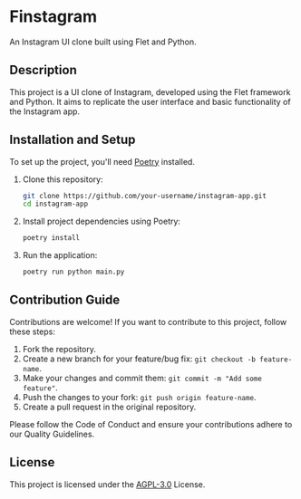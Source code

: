 # Finstagram

An Instagram UI clone built using Flet and Python.
## Description

This project is a UI clone of Instagram, developed using the Flet framework and Python. It aims to replicate the user interface and basic functionality of the Instagram app.

## Installation and Setup

To set up the project, you'll need [Poetry](https://python-poetry.org/) installed.

1. Clone this repository:
   ```bash
   git clone https://github.com/your-username/instagram-app.git
   cd instagram-app
   ```
2. Install project dependencies using Poetry:
   ```bash
   poetry install
   ```
3. Run the application:
   ```bash
   poetry run python main.py
   ```

## Contribution Guide

Contributions are welcome! If you want to contribute to this project, follow these steps:

1. Fork the repository.
2. Create a new branch for your feature/bug fix: `git checkout -b feature-name`.
3. Make your changes and commit them: `git commit -m "Add some feature"`.
4. Push the changes to your fork: `git push origin feature-name`.
5. Create a pull request in the original repository.

Please follow the Code of Conduct and ensure your contributions adhere to our Quality Guidelines.

## License

This project is licensed under the [AGPL-3.0](https://github.com/tokitou-san/Finstagram/blob/main/LICENSE) License.
